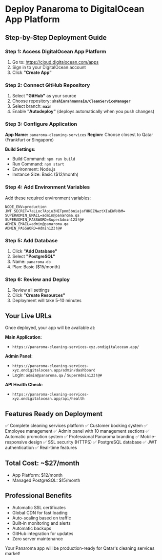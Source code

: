 # Deploy Panaroma to DigitalOcean App Platform

## Step-by-Step Deployment Guide

### Step 1: Access DigitalOcean App Platform
1. Go to: https://cloud.digitalocean.com/apps
2. Sign in to your DigitalOcean account
3. Click **"Create App"**

### Step 2: Connect GitHub Repository
1. Select **"GitHub"** as your source
2. Choose repository: **`shahinrahmannaim/CleanServiceManager`**
3. Select branch: **`main`**
4. Enable **"Autodeploy"** (deploys automatically when you push changes)

### Step 3: Configure Application
**App Name:** `panaroma-cleaning-services`
**Region:** Choose closest to Qatar (Frankfurt or Singapore)

**Build Settings:**
- Build Command: `npm run build`
- Run Command: `npm start`
- Environment: Node.js
- Instance Size: Basic ($12/month)

### Step 4: Add Environment Variables
Add these required environment variables:

```
NODE_ENV=production
JWT_SECRET=7aLLoc7Apiu3HETpnm5bniajafHKEZNwztXIaEWRHbM=
SUPERADMIN_EMAIL=admin@panaroma.qa
SUPERADMIN_PASSWORD=SuperAdmin123!@#
ADMIN_EMAIL=admin@panaroma.qa
ADMIN_PASSWORD=Admin123!@#
```

### Step 5: Add Database
1. Click **"Add Database"**
2. Select **"PostgreSQL"**
3. Name: `panaroma-db`
4. Plan: Basic ($15/month)

### Step 6: Review and Deploy
1. Review all settings
2. Click **"Create Resources"**
3. Deployment will take 5-10 minutes

## Your Live URLs

Once deployed, your app will be available at:

**Main Application:**
- `https://panaroma-cleaning-services-xyz.ondigitalocean.app/`

**Admin Panel:**
- `https://panaroma-cleaning-services-xyz.ondigitalocean.app/admin/dashboard`
- Login: `admin@panaroma.qa` / `SuperAdmin123!@#`

**API Health Check:**
- `https://panaroma-cleaning-services-xyz.ondigitalocean.app/api/health`

## Features Ready on Deployment

✅ Complete cleaning services platform
✅ Customer booking system
✅ Employee management
✅ Admin panel with 10 management sections
✅ Automatic promotion system
✅ Professional Panaroma branding
✅ Mobile-responsive design
✅ SSL security (HTTPS)
✅ PostgreSQL database
✅ JWT authentication
✅ Real-time features

## Total Cost: ~$27/month
- App Platform: $12/month
- Managed PostgreSQL: $15/month

## Professional Benefits
- Automatic SSL certificates
- Global CDN for fast loading
- Auto-scaling based on traffic
- Built-in monitoring and alerts
- Automatic backups
- GitHub integration for updates
- Zero server maintenance

Your Panaroma app will be production-ready for Qatar's cleaning services market!